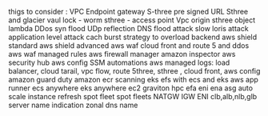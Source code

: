 thigs to consider :
VPC Endpoint gateway
S-three pre signed URL 
Sthree and glacier vaul lock - worm
sthree - access point
Vpc origin
sthree object lambda
DDos
syn flood
UDp reflection
DNS flood attack
slow loris attack
application level attack
cach burst strategy to overload backend
aws shield standard
aws shield advanced
aws waf
cloud front and route 5 and ddos 
aws waf  managed rules 
aws firewall manager
amazon inspector
aws security hub
aws config
SSM automations
aws managed logs: load balancer, cloud tarail, vpc flow, route 5three, sthree , cloud front, aws config
amazon guard duty
amazon ecr scanning
eks
efs with ecs and eks
aws app runner
ecs anywhere
eks anywhere
ec2 graviton
hpc
efa
eni
ena
asg
auto scale  instance refresh
spot fleet
spot fleets
NATGW
IGW
ENI
clb,alb,nlb,glb
server name indication
zonal dns name

